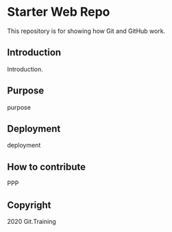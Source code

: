 # Starter Web Repo

This repository is for showing how Git and GitHub work.

## Introduction

 Introduction.
 
## Purpose

purpose

## Deployment

deployment

## How to contribute
PPP

## Copyright

2020 Git.Training

